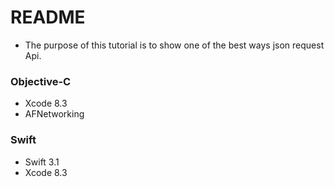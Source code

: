 # README
- The purpose of this tutorial is to show one of the best ways json request Api.

### Objective-C
- Xcode 8.3
- AFNetworking

### Swift
- Swift 3.1
- Xcode 8.3
